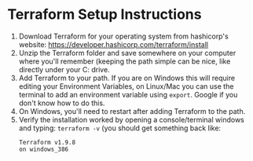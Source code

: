 # Terraform Setup Instructions

1. Download Terraform for your operating system from hashicorp's website: https://developer.hashicorp.com/terraform/install
2. Unzip the Terraform folder and save somewhere on your computer where you'll remember (keeping the path simple can be nice, like directly under your C: drive.
3. Add Terraform to your path. If you are on Windows this will require editing your Environment Variables, on Linux/Mac you can use the terminal to add an environment variable using `export`. Google if you don't know how to do this.
4. On Windows, you'll need to restart after adding Terraform to the path.
5. Verify the installation worked by opening a console/terminal windows and typing: `terraform -v` (you should get something back like:
   ```
   Terraform v1.9.8
   on windows_386
   ```
